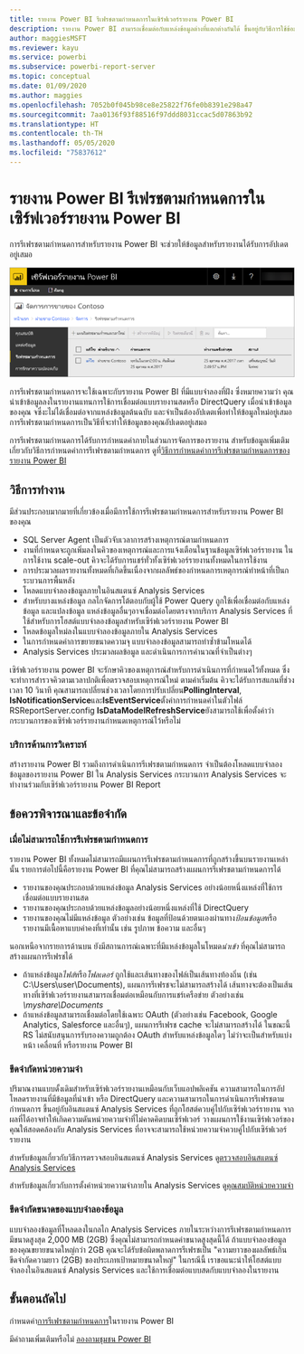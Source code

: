 ```yaml
---
title: รายงาน Power BI รีเฟรชตามกำหนดการในเซิร์ฟเวอร์รายงาน Power BI
description: รายงาน Power BI สามารถเชื่อมต่อกับแหล่งข้อมูลต่างที่แตกต่างกันได้ ขึ้นอยู่กับวิธีการใช้ข้อมูล แหล่งข้อมูลที่แตกต่างกันสามารถใช้งานได้
author: maggiesMSFT
ms.reviewer: kayu
ms.service: powerbi
ms.subservice: powerbi-report-server
ms.topic: conceptual
ms.date: 01/09/2020
ms.author: maggies
ms.openlocfilehash: 7052b0f045b98ce8e25822f76fe0b8391e298a47
ms.sourcegitcommit: 7aa0136f93f88516f97ddd8031ccac5d07863b92
ms.translationtype: HT
ms.contentlocale: th-TH
ms.lasthandoff: 05/05/2020
ms.locfileid: "75837612"
---
```

# <a name="power-bi-report-scheduled-refresh-in-power-bi-report-server"></a>รายงาน Power BI รีเฟรชตามกำหนดการในเซิร์ฟเวอร์รายงาน Power BI
การรีเฟรชตามกำหนดการสำหรับรายงาน Power BI จะช่วยให้ข้อมูลสำหรับรายงานได้รับการอัปเดตอยู่เสมอ

![การรีเฟรชตามกำหนดการในเซิร์ฟเวอร์รายงาน Power BI](media/scheduled-refresh/scheduled-refresh-success.png)

การรีเฟรชตามกำหนดการจะใช้เฉพาะกับรายงาน Power BI ที่มีแบบจำลองที่ฝัง ซึ่งหมายความว่า คุณนำเข้าข้อมูลลงในรายงานแทนการใช้การเชื่อมต่อแบบรายงานสดหรือ DirectQuery เมื่อนำเข้าข้อมูลของคุณ จซึ่งะไม่ได้เชื่อมต่อจากแหล่งข้อมูลต้นฉบับ และจำเป็นต้องอัปเดตเพื่อทำให้ข้อมูลใหม่อยู่เสมอ การรีเฟรชตามกำหนดการเป็นวิธีที่จะทำให้ข้อมูลของคุณอัปเดตอยู่เสมอ

การรีเฟรชตามกำหนดการได้รับการกำหนดค่าภายในส่วนการจัดการของรายงาน สำหรับข้อมูลเพิ่มเติมเกี่ยวกับวิธีการกำหนดค่าการรีเฟรชตามกำหนดการ ดูที่[วิธีการกำหนดค่าการรีเฟรชตามกำหนดการของรายงาน Power BI](configure-scheduled-refresh.md)

## <a name="how-this-works"></a>วิธีการทำงาน
มีส่วนประกอบมากมายที่เกี่ยวข้องเมื่อมีการใช้การรีเฟรชตามกำหนดการสำหรับรายงาน Power BI ของคุณ

* SQL Server Agent เป็นตัวจับเวลาการสร้างเหตุการณ์ตามกำหนดการ
* งานที่กำหนดจะถูกเพิ่มลงในคิวของเหตุการณ์และการแจ้งเตือนในฐานข้อมูลเซิร์ฟเวอร์รายงาน ในการใช้งาน scale-out คิวจะได้รับการแชร์ทั่วทั้งเซิร์ฟเวอร์รายงานทั้งหมดในการใช้งาน
* การประมวลผลรายงานทั้งหมดที่เกิดขึ้นเนื่องจากผลลัพธ์ของกำหนดการเหตุการณ์ทำหน้าที่เป็นกระบวนการพื้นหลัง
* โหลดแบบจำลองข้อมูลภายในอินสแตนซ์ Analysis Services
* สำหรับบางแหล่งข้อมูล กลไกจัดการโต้ตอบกับผู้ใช้ Power Query ถูกใช้เพื่อเชื่อมต่อกับแหล่งข้อมูล และแปลงข้อมูล แหล่งข้อมูลอื่นๆอาจเชื่อมต่อโดยตรงจากบริการ Analysis Services ที่ใช้สำหรับการโฮสต์แบบจำลองข้อมูลสำหรับเซิร์ฟเวอร์รายงาน Power BI
* โหลดข้อมูลใหม่ลงในแบบจำลองข้อมูลภายใน Analysis Services
* ในการกำหนดค่าการขยายขนาดความจุ แบบจำลองข้อมูลสามารถทำซ้ำข้ามโหนดได้
* Analysis Services ประมวลผลข้อมูล และดำเนินการการคำนวณที่จำเป็นต่างๆ

เซิร์ฟเวอร์รายงาน power BI จะรักษาคิวของเหตุการณ์สำหรับการดำเนินการที่กำหนดไว้ทั้งหมด ซึ่งจะทำการสำรวจคิวตามเวลาปกติเพื่อตรวจสอบเหตุการณ์ใหม่ ตามค่าเริ่มต้น คิวจะได้รับการสแกนที่ช่วงเวลา 10 วินาที คุณสามารถเปลี่ยนช่วงเวลาโดยการปรับเปลี่ยน**PollingInterval**, **IsNotificationService**และ**IsEventService**ตั้งค่าการกำหนดค่าในตัวไฟล์ RSReportServer.config **IsDataModelRefreshService**ยังสามารถใช้เพื่อตั้งค่าว่ากระบวนการของเซิร์ฟเวอร์รายงานกำหนดเหตุการณ์ไว้หรือไม่

### <a name="analysis-services"></a>บริการด้านการวิเคราะห์
สร้างรายงาน Power BI รวมถึงการดำเนินการรีเฟรชตามกำหนดการ จำเป็นต้องโหลดแบบจำลองข้อมูลของรายงาน Power BI ใน Analysis Services กระบวนการ Analysis Services จะทำงานร่วมกับเซิร์ฟเวอร์รายงาน Power BI Report

## <a name="considerations-and-limitations"></a>ข้อควรพิจารณาและข้อจำกัด
### <a name="when-scheduled-refresh-cant-be-used"></a>เมื่อไม่สามารถใช้การรีเฟรชตามกำหนดการ
รายงาน Power BI ทั้งหมดไม่สามารถมีแผนการรีเฟรชตามกำหนดการที่ถูกสร้างขึ้นบนรายงานเหล่านั้น รายการต่อไปนี้คือรายงาน Power BI ที่คุณไม่สามารถสร้างแผนการรีเฟรชตามกำหนดการได้

* รายงานของคุณประกอบด้วยแหล่งข้อมูล Analysis Services อย่างน้อยหนึ่งแหล่งที่ใช้การเชื่อมต่อแบบรายงานสด
* รายงานของคุณประกอบด้วยแหล่งข้อมูลอย่างน้อยหนึ่งแหล่งที่ใช้ DirectQuery
* รายงานของคุณไม่มีแหล่งข้อมูล ตัวอย่างเช่น ข้อมูลที่ป้อนด้วยตนเองผ่านทาง*ป้อนข้อมูล*หรือรายงานมีเนื้อหาแบบค่าคงที่เท่านั้น เช่น รูปภาพ ข้อความ และอื่นๆ

นอกเหนือจากรายการด้านบน ยังมีสถานการณ์เฉพาะที่มีแหล่งข้อมูลในโหมด*นำเข้า* ที่คุณไม่สามารถสร้างแผนการรีเฟรชได้

* ถ้าแหล่งข้อมูล*ไฟล์*หรือ*โฟลเดอร์* ถูกใช้และเส้นทางของไฟล์เป็นเส้นทางท้องถิ่น (เช่น C:\Users\user\Documents), แผนการรีเฟรชจะไม่สามารถสร้างได้ เส้นทางจะต้องเป็นเส้นทางที่เซิร์ฟเวอร์รายงานสามารถเชื่อมต่อเหมือนกับการแชร์เครือข่าย ตัวอย่างเช่น *\\myshare\Documents*
* ถ้าแหล่งข้อมูลสามารถเชื่อมต่อโดยใช้เฉพาะ OAuth (ตัวอย่างเช่น Facebook, Google Analytics, Salesforce และอื่นๆ), แผนการรีเฟรช cache จะไม่สามารถสร้างได้ ในขณะนี้ RS ไม่สนับสนุนการรับรองความถูกต้อง OAuth สำหรับแหล่งข้อมูลใดๆ ไม่ว่าจะเป็นสำหรับแบ่งหน้า เคลื่อนที่ หรือรายงาน Power BI

### <a name="memory-limits"></a>ขีดจำกัดหน่วยความจำ
ปริมาณงานแบบดั้งเดิมสำหรับเซิร์ฟเวอร์รายงานเหมือนกับเว็บแอปพลิเคชัน ความสามารถในการอัปโหลดรายงานที่มีข้อมูลที่นำเข้า หรือ DirectQuery และความสามารถในการดำเนินการรีเฟรชตามกำหนดการ ขึ้นอยู่กับอินสแตนซ์ Analysis Services ที่ถูกโฮสต์ควบคู่ไปกับเซิร์ฟเวอร์รายงาน จากผลที่ได้อาจทำให้เกิดความดันหน่วยความจำที่ไม่คาดคิดบนเซิร์ฟเวอร์ วางแผนการใช้งานเซิร์ฟเวอร์ของคุณให้สอดคล้องกับ Analysis Services ที่อาจจะสามารถใช้หน่วยความจำควบคู่ไปกับเซิร์ฟเวอร์รายงาน

สำหรับข้อมูลเกี่ยวกับวิธีการตรวจสอบอินสแตนซ์ Analysis Services ดู[ตรวจสอบอินสแตนซ์ Analysis Services](https://docs.microsoft.com/sql/analysis-services/instances/monitor-an-analysis-services-instance)

สำหรับข้อมูลเกี่ยวกับการตั้งค่าหน่วยความจำภายใน Analysis Services ดู[คุณสมบัติหน่วยความจำ](https://docs.microsoft.com/sql/analysis-services/server-properties/memory-properties)

### <a name="data-model-size-limit"></a>ขีดจำกัดขนาดของแบบจำลองข้อมูล
แบบจำลองข้อมูลที่โหลดลงในกลไก Analysis Services ภายในระหว่างการรีเฟรชตามกำหนดการมีขนาดสูงสุด 2,000 MB (2GB) ซึ่งคุณไม่สามารถกำหนดค่าขนาดสูงสุดนี้ได้ ถ้าแบบจำลองข้อมูลของคุณขยายขนาดใหญ่กว่า 2GB คุณจะได้รับข้อผิดพลาดการรีเฟรชเป็น "ความยาวของผลลัพธ์เกินขีดจำกัดความยาว (2GB) ของประเภทเป้าหมายขนาดใหญ่" ในกรณีนี้ เราขอแนะนำให้โฮสต์แบบจำลองในอินสแตนซ์ Analysis Services และใช้การเชื่อมต่อแบบสดกับแบบจำลองในรายงาน

## <a name="next-steps"></a>ขั้นตอนถัดไป
กำหนดค่า[การรีเฟรชตามกำหนดการ](configure-scheduled-refresh.md)ในรายงาน Power BI

มีคำถามเพิ่มเติมหรือไม่ [ลองถามชุมชน Power BI](https://community.powerbi.com/)
